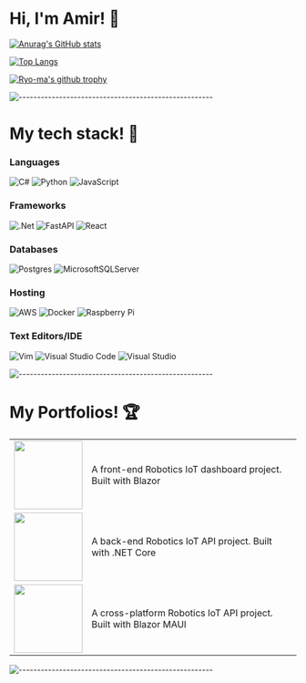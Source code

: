 # Hi, I'm Amir! :rocket:


<!--
**amirashrafizham/amirashrafizham** is a ✨ _special_ ✨ repository because its `README.md` (this file) appears on your GitHub profile.

Here are some ideas to get you started:

- 🔭 I’m currently working on ...
- 🌱 I’m currently learning ...
- 👯 I’m looking to collaborate on ...
- 🤔 I’m looking for help with ...
- 💬 Ask me about ...
- 📫 How to reach me: ...
- 😄 Pronouns: ...
- ⚡ Fun fact: ...
-->
[![Anurag's GitHub stats](https://github-readme-stats.vercel.app/api?username=amirashrafizham&show_icons=true&theme=radical)](https://github.com/anuraghazra/github-readme-stats)

[![Top Langs](https://github-readme-stats.vercel.app/api/top-langs/?username=amirashrafizham&show_icons=true&theme=radical&layout=compact)](https://github.com/anuraghazra/github-readme-stats)


[![Ryo-ma's github trophy](https://github-profile-trophy.vercel.app/?username=amirashrafizham&row=1&theme=dracula)](https://github.com/ryo-ma/github-profile-trophy)


![-----------------------------------------------------](https://raw.githubusercontent.com/andreasbm/readme/master/assets/lines/rainbow.png)


# My tech stack! :hammer:

### Languages

![C#](https://img.shields.io/badge/c%23-%23239120.svg?style=for-the-badge&logo=c-sharp&logoColor=white)
![Python](https://img.shields.io/badge/Python-FFD43B?style=for-the-badge&logo=python&logoColor=blue)
![JavaScript](https://img.shields.io/badge/javascript-%23323330.svg?style=for-the-badge&logo=javascript&logoColor=%23F7DF1E)



### Frameworks

![.Net](https://img.shields.io/badge/.NET-5C2D91?style=for-the-badge&logo=.net&logoColor=white)
![FastAPI](https://img.shields.io/badge/fastapi-109989?style=for-the-badge&logo=FASTAPI&logoColor=white)
![React](https://img.shields.io/badge/react-%2320232a.svg?style=for-the-badge&logo=react&logoColor=%2361DAFB)


### Databases

![Postgres](https://img.shields.io/badge/postgres-%23316192.svg?style=for-the-badge&logo=postgresql&logoColor=white)
![MicrosoftSQLServer](https://img.shields.io/badge/Microsoft%20SQL%20Sever-CC2927?style=for-the-badge&logo=microsoft%20sql%20server&logoColor=white)

### Hosting

![AWS](https://img.shields.io/badge/AWS-%23FF9900.svg?style=for-the-badge&logo=amazon-aws&logoColor=white)
![Docker](https://img.shields.io/badge/docker-%230db7ed.svg?style=for-the-badge&logo=docker&logoColor=white)
![Raspberry Pi](https://img.shields.io/badge/-RaspberryPi-C51A4A?style=for-the-badge&logo=Raspberry-Pi)

### Text Editors/IDE

![Vim](https://img.shields.io/badge/VIM-%2311AB00.svg?style=for-the-badge&logo=vim&logoColor=white)
![Visual Studio Code](https://img.shields.io/badge/Visual%20Studio%20Code-0078d7.svg?style=for-the-badge&logo=visual-studio-code&logoColor=white)
![Visual Studio](https://img.shields.io/badge/Visual%20Studio-5C2D91.svg?style=for-the-badge&logo=visual-studio&logoColor=white)

![-----------------------------------------------------](https://raw.githubusercontent.com/andreasbm/readme/master/assets/lines/rainbow.png)

# My Portfolios! :trophy:	 
<table>
    <tbody>
        <tr>
            <td><a href="https://github.com/amirashrafizham/FE-IoRT">
            <img height="120" src="https://github-readme-stats.vercel.app/api/pin/?username=amirashrafizham&repo=FE-IoRT&theme=dark" />
            </a></td>
            <td>
            <p>A front-end Robotics IoT dashboard project. Built with Blazor</p>
            </td>
        </tr>
         <tr>
            <td><a href="https://github.com/amirashrafizham/BE-IoRT">
            <img height="120" src="https://github-readme-stats.vercel.app/api/pin/?username=amirashrafizham&repo=BE-IoRT&theme=dark"/>
            </a></td>
            <td>
            <p>A back-end Robotics IoT API project. Built with .NET Core</p>
            </td>
        </tr>
        <tr>
            <td><a href="https://github.com/amirashrafizham/MAUI-IoRT">
            <img height="120" src="https://github-readme-stats.vercel.app/api/pin/?username=amirashrafizham&repo=BE-IoRT&theme=dark"/>
            </a></td>
            <td>
            <p>A cross-platform Robotics IoT API project. Built with Blazor MAUI</p>
            </td>
        </tr>
    </tbody>
</table>

![-----------------------------------------------------](https://raw.githubusercontent.com/andreasbm/readme/master/assets/lines/rainbow.png)


